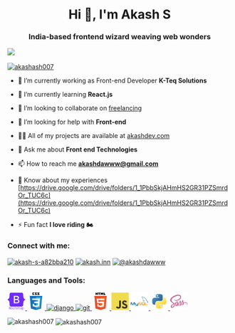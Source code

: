 <h1 align="center">Hi 👋, I'm Akash S</h1>
<h3 align="center">India-based frontend wizard weaving web wonders</h3>

<img src="https://giphy.com/embed/12K8GGWstl229G" >

<p align="left"> <a href="https://github.com/ryo-ma/github-profile-trophy"><img src="https://github-profile-trophy.vercel.app/?username=akashash007" alt="akashash007" /></a> </p>

- 🔭 I’m currently working as Front-end Developer **K-Teq Solutions**

- 🌱 I’m currently learning **React.js**

- 👯 I’m looking to collaborate on [freelancing](www.srikailash.xyz)

- 🤝 I’m looking for help with **Front-end**

- 👨‍💻 All of my projects are available at [akashdev.com](akashdev.com)

- 💬 Ask me about **Front end Technologies**

- 📫 How to reach me **akashdawww@gmail.com**

- 📄 Know about my experiences [https://drive.google.com/drive/folders/1_1PbbSkjAHmHS2GR31PZSmrdOr_TUC6c](https://drive.google.com/drive/folders/1_1PbbSkjAHmHS2GR31PZSmrdOr_TUC6c)

- ⚡ Fun fact **I love riding 🏍**

<h3 align="left">Connect with me:</h3>
<p align="left">
<a href="https://linkedin.com/in/akash-s-a82bba210" target="blank"><img align="center" src="https://raw.githubusercontent.com/rahuldkjain/github-profile-readme-generator/master/src/images/icons/Social/linked-in-alt.svg" alt="akash-s-a82bba210" height="30" width="40" /></a>
<a href="https://instagram.com/akash.inn" target="blank"><img align="center" src="https://raw.githubusercontent.com/rahuldkjain/github-profile-readme-generator/master/src/images/icons/Social/instagram.svg" alt="akash.inn" height="30" width="40" /></a>
<a href="https://www.hackerrank.com/@akashdawww" target="blank"><img align="center" src="https://raw.githubusercontent.com/rahuldkjain/github-profile-readme-generator/master/src/images/icons/Social/hackerrank.svg" alt="@akashdawww" height="30" width="40" /></a>
</p>

<h3 align="left">Languages and Tools:</h3>
<p align="left"> <a href="https://getbootstrap.com" target="_blank" rel="noreferrer"> <img src="https://raw.githubusercontent.com/devicons/devicon/master/icons/bootstrap/bootstrap-plain-wordmark.svg" alt="bootstrap" width="40" height="40"/> </a> <a href="https://www.w3schools.com/css/" target="_blank" rel="noreferrer"> <img src="https://raw.githubusercontent.com/devicons/devicon/master/icons/css3/css3-original-wordmark.svg" alt="css3" width="40" height="40"/> </a> <a href="https://www.djangoproject.com/" target="_blank" rel="noreferrer"> <img src="https://cdn.worldvectorlogo.com/logos/django.svg" alt="django" width="40" height="40"/> </a> <a href="https://git-scm.com/" target="_blank" rel="noreferrer"> <img src="https://www.vectorlogo.zone/logos/git-scm/git-scm-icon.svg" alt="git" width="40" height="40"/> </a> <a href="https://www.w3.org/html/" target="_blank" rel="noreferrer"> <img src="https://raw.githubusercontent.com/devicons/devicon/master/icons/html5/html5-original-wordmark.svg" alt="html5" width="40" height="40"/> </a> <a href="https://developer.mozilla.org/en-US/docs/Web/JavaScript" target="_blank" rel="noreferrer"> <img src="https://raw.githubusercontent.com/devicons/devicon/master/icons/javascript/javascript-original.svg" alt="javascript" width="40" height="40"/> </a> <a href="https://www.mysql.com/" target="_blank" rel="noreferrer"> <img src="https://raw.githubusercontent.com/devicons/devicon/master/icons/mysql/mysql-original-wordmark.svg" alt="mysql" width="40" height="40"/> </a> <a href="https://www.python.org" target="_blank" rel="noreferrer"> <img src="https://raw.githubusercontent.com/devicons/devicon/master/icons/python/python-original.svg" alt="python" width="40" height="40"/> </a> <a href="https://sass-lang.com" target="_blank" rel="noreferrer"> <img src="https://raw.githubusercontent.com/devicons/devicon/master/icons/sass/sass-original.svg" alt="sass" width="40" height="40"/> </a> </p>

<p><img align="left" src="https://github-readme-stats.vercel.app/api/top-langs?username=akashash007&show_icons=true&locale=en&layout=compact" alt="akashash007" /></p>

<p>&nbsp;<img align="center" src="https://github-readme-stats.vercel.app/api?username=akashash007&show_icons=true&locale=en" alt="akashash007" /></p>
